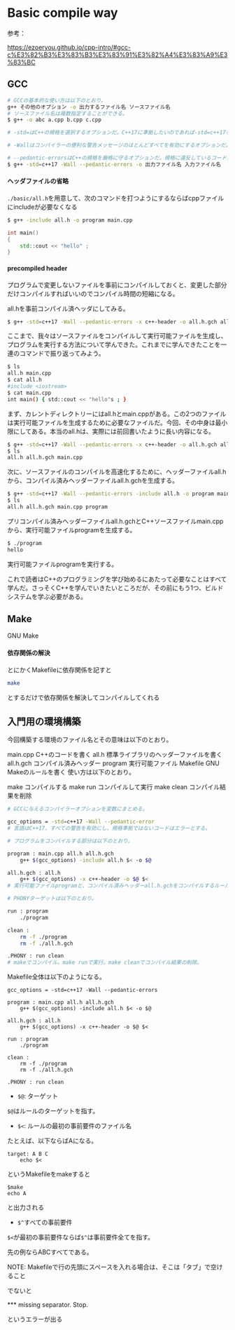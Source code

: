 # Basic compile way

参考：

https://ezoeryou.github.io/cpp-intro/#gcc-c%E3%82%B3%E3%83%B3%E3%83%91%E3%82%A4%E3%83%A9%E3%83%BC

## GCC

```bash
# GCCの基本的な使い方は以下のとおり。
g++ その他のオプション -o 出力するファイル名 ソースファイル名
# ソースファイル名は複数指定することができる。
$ g++ -o abc a.cpp b.cpp c.cpp

# -std=はC++の規格を選択するオプションだ。C++17に準拠したいのであれば-std=c++17を指定する。

# -Wallはコンパイラーの便利な警告メッセージのほとんどすべてを有効にするオプションだ。コンパイラーによる警告メッセージはプログラムの不具合を未然に発見できるので、このオプションは指定すべきだ。

# --pedantic-errorsはC++の規格を厳格に守るオプションだ。規格に違反しているコードがコンパイルエラー扱いになる。
$ g++ -std=c++17 -Wall --pedantic-errors -o 出力ファイル名 入力ファイル名
```

#### ヘッダファイルの省略

`./basic/all.h`を用意して、次のコマンドを打つようにするならばcppファイルにincludeが必要なくなる

```bash
$ g++ -include all.h -o program main.cpp
```
```CPP
int main()
{
    std::cout << "hello" ;
}
```

#### precompiled header

プログラムで変更しないファイルを事前にコンパイルしておくと、変更した部分だけコンパイルすればいいのでコンパイル時間の短縮になる。

all.hを事前コンパイル済ヘッダにしてみる。

```bash
$ g++ -std=c++17 -Wall --pedantic-errors -x c++-header -o all.h.gch all.h
```

ここまで、我々はソースファイルをコンパイルして実行可能ファイルを生成し、プログラムを実行する方法について学んできた。これまでに学んできたことを一連のコマンドで振り返ってみよう。
```bash
$ ls
all.h main.cpp
$ cat all.h
#include <iostream>
$ cat main.cpp
int main() { std::cout << "hello"s ; }
```

まず、カレントディレクトリーにはall.hとmain.cppがある。この2つのファイルは実行可能ファイルを生成するために必要なファイルだ。今回、その中身は最小限にしてある。本当のall.hは、実際には前回書いたように長い内容になる。

```bash
$ g++ -std=c++17 -Wall --pedantic-errors -x c++-header -o all.h.gch all.h
$ ls
all.h all.h.gch main.cpp
```

次に、ソースファイルのコンパイルを高速化するために、ヘッダーファイルall.hから、コンパイル済みヘッダーファイルall.h.gchを生成する。

```bash
$ g++ -std=c++17 -Wall --pedantic-errors -include all.h -o program main.cpp
$ ls
all.h all.h.gch main.cpp program
```

プリコンパイル済みヘッダーファイルall.h.gchとC++ソースファイルmain.cppから、実行可能ファイルprogramを生成する。

```bash
$ ./program
hello
```

実行可能ファイルprogramを実行する。

これで読者はC++のプログラミングを学び始めるにあたって必要なことはすべて学んだ。さっそくC++を学んでいきたいところだが、その前にもう1つ、ビルドシステムを学ぶ必要がある。

## Make 

GNU Make

#### 依存関係の解決

とにかくMakefileに依存関係を記すと

```bash 
make
```

とするだけで依存関係を解決してコンパイルしてくれる

## 入門用の環境構築

今回構築する環境のファイル名とその意味は以下のとおり。

main.cpp
C++のコードを書く all.h
標準ライブラリのヘッダーファイルを書く all.h.gch
コンパイル済みヘッダー program
実行可能ファイル Makefile
GNU Makeのルールを書く
使い方は以下のとおり。

make
コンパイルする make run
コンパイルして実行 make clean
コンパイル結果を削除

```bash
# GCCに与えるコンパイラーオプションを変数にまとめる。

gcc_options = -std=c++17 -Wall --pedantic-error
# 言語はC++17、すべての警告を有効にし、規格準拠ではないコードはエラーとする。

# プログラムをコンパイルする部分は以下のとおり。

program : main.cpp all.h all.h.gch
    g++ $(gcc_options) -include all.h $< -o $@

all.h.gch : all.h
    g++ $(gcc_options) -x c++-header -o $@ $<
# 実行可能ファイルprogramと、コンパイル済みヘッダーall.h.gchをコンパイルするルールだ。

# PHONYターゲットは以下のとおり。

run : program
    ./program

clean :
    rm -f ./program
    rm -f ./all.h.gch

.PHONY : run clean
# makeでコンパイル。make runで実行。make cleanでコンパイル結果の削除。
```
Makefile全体は以下のようになる。

```
gcc_options = -std=c++17 -Wall --pedantic-errors

program : main.cpp all.h all.h.gch
    g++ $(gcc_options) -include all.h $< -o $@

all.h.gch : all.h
    g++ $(gcc_options) -x c++-header -o $@ $<

run : program
    ./program

clean :
    rm -f ./program
    rm -f ./all.h.gch

.PHONY : run clean
```

- `$@`: ターゲット

`$@`はルールのターゲットを指す。

- `$<`: ルールの最初の事前要件のファイル名

たとえば、以下ならばAになる。

```
target: A B C
    echo $<
```

というMakefileをmakeすると

```
$make
echo A
```

と出力される

- `$^`すべての事前要件

`$<`が最初の事前要件ならば`$^`は事前要件全てを指す。

先の例ならABCすべてである。

NOTE: Makefileで行の先頭にスペースを入れる場合は、そこは「タブ」で空けること

でないと

*** missing separator. Stop.

というエラーが出る

